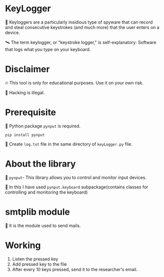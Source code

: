 # KeyLogger
:rocket: Keyloggers are a particularly insidious type of spyware that can record and steal consecutive keystrokes (and much more) that the user enters on a device. 

:artificial_satellite: The term keylogger, or "keystroke logger," is self-explanatory: Software that logs what you type on your keyboard.

# Disclaimer
:fire: This tool is only for educational purposes. Use it on your own risk.

:jack_o_lantern: Hacking is illegal.

# Prerequisite
:basketball: Python package `pynput` is required.

`pip install pynput`

:basketball: Create `log.txt` file in the same directory of `keyLogger.py` file.

# About the library
:flying_disc: `pynput`- This library allows you to control and monitor input devices.

:flying_disc: In this I have used `pynput.keyboard` subpackage(contains classes for controlling and monitoring the keyboard)

# smtplib module
:flying_disc: It is the module used to send mails.

# Working
1. Listen the pressed key
2. Add pressed key to the file
3. After every 10 keys pressed, send it to the researcher's email.

